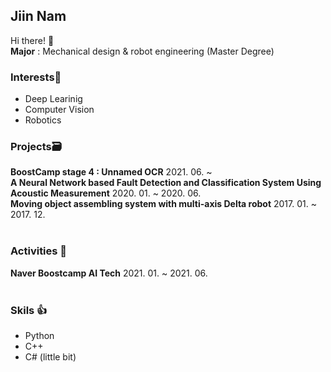 ## Jiin Nam
Hi there! 👋 <br>
**Major** : Mechanical design & robot engineering (Master Degree)

### Interests👀
- Deep Learinig
- Computer Vision
- Robotics

### Projects🗃
**BoostCamp stage 4 : Unnamed OCR**
2021. 06. ~
<br>
**A Neural Network based Fault Detection and Classification System Using Acoustic Measurement**
2020. 01. ~ 2020. 06.
<br>
**Moving object assembling system with multi-axis Delta robot**
2017. 01. ~ 2017. 12.
<br><br>

### Activities 🙌
**Naver Boostcamp AI Tech**
2021. 01. ~ 2021. 06.
<br><br>

### Skils 👍
- Python
- C++
- C# (little bit)

<!--
**zeen263/zeen263** is a ✨ _special_ ✨ repository because its `README.md` (this file) appears on your GitHub profile.

Here are some ideas to get you started:

- 🔭 I’m currently working on ...
- 🌱 I’m currently learning ...
- 👯 I’m looking to collaborate on ...
- 🤔 I’m looking for help with ...
- 💬 Ask me about ...
- 📫 How to reach me: ...
- 😄 Pronouns: ...
- ⚡ Fun fact: ...
-->
